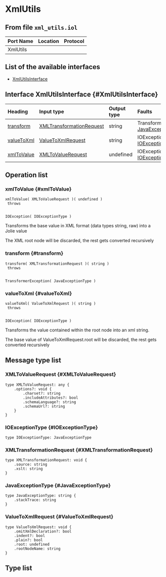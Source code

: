 # XmlUtils

## From file `xml_utils.iol`

| Port Name | Location | Protocol |
| :--- | :--- | :--- |
| XmlUtils |  |  |

## List of the available interfaces

* [XmlUtilsInterface](xmlutils.md#XmlUtilsInterface)

## Interface XmlUtilsInterface {#XmlUtilsInterface}

| Heading | Input type | Output type | Faults |
| :--- | :--- | :--- | :--- |
| [transform](xmlutils.md#transform) | [XMLTransformationRequest](xmlutils.md#XMLTransformationRequest)  | string  |  TransformerException\( [JavaExceptionType](xmlutils.md#JavaExceptionType) \)    |
| [valueToXml](xmlutils.md#valueToXml) | [ValueToXmlRequest](xmlutils.md#ValueToXmlRequest)  | string  |  IOException\( [IOExceptionType](xmlutils.md#IOExceptionType) \)    |
| [xmlToValue](xmlutils.md#xmlToValue) | [XMLToValueRequest](xmlutils.md#XMLToValueRequest)  | undefined  |  IOException\( [IOExceptionType](xmlutils.md#IOExceptionType) \)    |

## Operation list

### xmlToValue {#xmlToValue}

```text
xmlToValue( XMLToValueRequest )( undefined )
 throws


IOException( IOExceptionType )
```

Transforms the base value in XML format \(data types string, raw\) into a Jolie value  
  
 The XML root node will be discarded, the rest gets converted recursively

### transform {#transform}

```text
transform( XMLTransformationRequest )( string )
 throws


TransformerException( JavaExceptionType )
```

### valueToXml {#valueToXml}

```text
valueToXml( ValueToXmlRequest )( string )
 throws


IOException( IOExceptionType )
```

Transforms the value contained within the root node into an xml string.  
  
 The base value of ValueToXmlRequest.root will be discarded, the rest gets converted recursively

## Message type list

### XMLToValueRequest {#XMLToValueRequest}

```text
type XMLToValueRequest: any { 
    .options?: void { 
        .charset?: string
        .includeAttributes?: bool
        .schemaLanguage?: string
        .schemaUrl?: string
    }
}
```

### IOExceptionType {#IOExceptionType}

```text
type IOExceptionType: JavaExceptionType
```

### XMLTransformationRequest {#XMLTransformationRequest}

```text
type XMLTransformationRequest: void { 
    .source: string
    .xslt: string
}
```

### JavaExceptionType {#JavaExceptionType}

```text
type JavaExceptionType: string { 
    .stackTrace: string
}
```

### ValueToXmlRequest {#ValueToXmlRequest}

```text
type ValueToXmlRequest: void { 
    .omitXmlDeclaration?: bool
    .indent?: bool
    .plain?: bool
    .root: undefined
    .rootNodeName: string
}
```

## Type list


